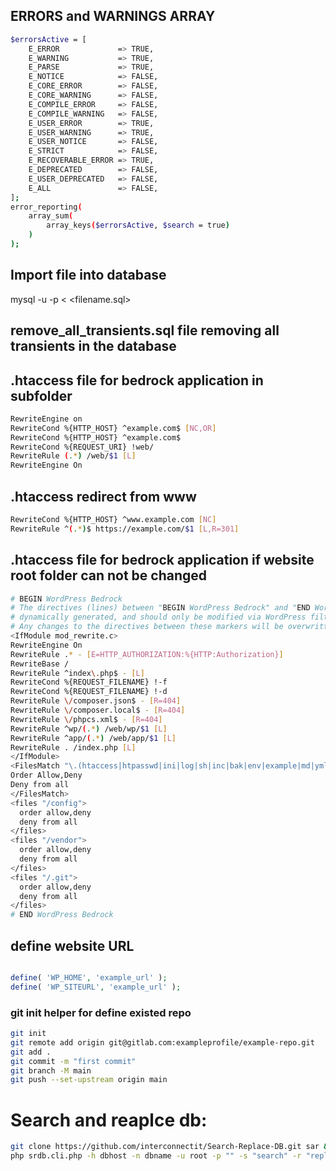 ## ERRORS and WARNINGS ARRAY
```sh
$errorsActive = [
    E_ERROR             => TRUE,
    E_WARNING           => TRUE,
    E_PARSE             => TRUE,
    E_NOTICE            => FALSE,
    E_CORE_ERROR        => FALSE,
    E_CORE_WARNING      => FALSE,
    E_COMPILE_ERROR     => FALSE,
    E_COMPILE_WARNING   => FALSE,
    E_USER_ERROR        => TRUE,
    E_USER_WARNING      => TRUE,
    E_USER_NOTICE       => FALSE,
    E_STRICT            => FALSE,
    E_RECOVERABLE_ERROR => TRUE,
    E_DEPRECATED        => FALSE,
    E_USER_DEPRECATED   => FALSE,
    E_ALL               => FALSE,
];
error_reporting(
    array_sum(
        array_keys($errorsActive, $search = true)
    )
);
```
## Import file into database
mysql -u <username> -p <databasename> < <filename.sql>

## remove_all_transients.sql file removing all transients in the database

## .htaccess file for bedrock application in subfolder
```sh
RewriteEngine on
RewriteCond %{HTTP_HOST} ^example.com$ [NC,OR]
RewriteCond %{HTTP_HOST} ^example.com$
RewriteCond %{REQUEST_URI} !web/
RewriteRule (.*) /web/$1 [L]
RewriteEngine On
```
## .htaccess redirect from www
```sh
RewriteCond %{HTTP_HOST} ^www.example.com [NC]
RewriteRule ^(.*)$ https://example.com/$1 [L,R=301]
```

## .htaccess file for bedrock application if website root folder can not be changed
```sh
# BEGIN WordPress Bedrock
# The directives (lines) between "BEGIN WordPress Bedrock" and "END WordPress Bedrock" are
# dynamically generated, and should only be modified via WordPress filters.
# Any changes to the directives between these markers will be overwritten.
<IfModule mod_rewrite.c>
RewriteEngine On
RewriteRule .* - [E=HTTP_AUTHORIZATION:%{HTTP:Authorization}]
RewriteBase /
RewriteRule ^index\.php$ - [L]
RewriteCond %{REQUEST_FILENAME} !-f
RewriteCond %{REQUEST_FILENAME} !-d
RewriteRule \/composer.json$ - [R=404]
RewriteRule \/composer.local$ - [R=404]
RewriteRule \/phpcs.xml$ - [R=404]
RewriteRule ^wp/(.*) /web/wp/$1 [L]
RewriteRule ^app/(.*) /web/app/$1 [L]
RewriteRule . /index.php [L]
</IfModule>
<FilesMatch "\.(htaccess|htpasswd|ini|log|sh|inc|bak|env|example|md|yml|gitignore)$">
Order Allow,Deny
Deny from all
</FilesMatch>
<files "/config">
  order allow,deny
  deny from all
</files>
<files "/vendor">
  order allow,deny
  deny from all
</files>
<files "/.git">
  order allow,deny
  deny from all
</files>
# END WordPress Bedrock
```

## define website URL
```php

define( 'WP_HOME', 'example_url' );
define( 'WP_SITEURL', 'example_url' );

```
### git init helper for define existed repo

```sh
git init
git remote add origin git@gitlab.com:exampleprofile/example-repo.git
git add .
git commit -m "first commit"
git branch -M main
git push --set-upstream origin main
```

# Search and reaplce db:
```sh
git clone https://github.com/interconnectit/Search-Replace-DB.git sar && cd sar && rm -fr ./.git
php srdb.cli.php -h dbhost -n dbname -u root -p "" -s "search" -r "replace"
```

